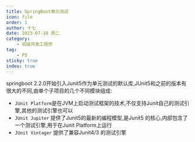 ```yaml
---
title: SpringBoot单元测试
icon: file
order: 1
author: 十七
date: 2023-07-18 周二
category:
	- 初级开发工程师
tag:
	- P5
sticky: true
index: true
---
```


springboot 2.2.0开始引入Junit5作为单元测试的默认库,JUnit5和之前的版本有很大的不同,由单个子项目的几个不同模块组成:
- `JUnit Platform`是在JVM上启动测试框架的技术,不仅支持Junit自己的测试引擎,其他的测试引擎也可以
- `JUnit Jupiter` 提供了Junit5的最新的编程模型,是Junit5 的核心,内部包含了一个测试引擎,用于在Junit Platform上运行
- `JUnit Vintager`  提供了兼容Junit4/3 的测试引擎
